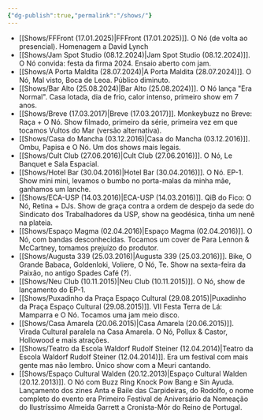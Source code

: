 ```yaml
---
{"dg-publish":true,"permalink":"/shows/"}
---
```


- [[Shows/FFFront (17.01.2025)\|FFFront (17.01.2025)]]. O Nó (de volta ao presencial). Homenagem a David Lynch
- [[Shows/Jam Spot Studio (08.12.2024)\|Jam Spot Studio (08.12.2024)]]. O Nó convida: festa da firma 2024. Ensaio aberto com jam.
- [[Shows/A Porta Maldita (28.07.2024)\|A Porta Maldita (28.07.2024)]]. O Nó, Mal visto, Boca de Leoa. Público diminuto.  
- [[Shows/Bar Alto (25.08.2024)\|Bar Alto (25.08.2024)]]. O Nó lança "Era Normal". Casa lotada, dia de frio, calor intenso, primeiro show em 7 anos.  
- [[Shows/Breve (17.03.2017)\|Breve (17.03.2017)]]. Monkeybuzz no Breve: Raça + O Nó. Show filmado, primeiro da série, primeira vez em que tocamos Vultos do Mar (versão alternativa).  
- [[Shows/Casa do Mancha (03.12.2016)\|Casa do Mancha (03.12.2016)]]. Ombu, Papisa e O Nó. Um dos shows mais legais.  
- [[Shows/Cult Club (27.06.2016)\|Cult Club (27.06.2016)]]. O Nó, Le Banquet e Sala Espacial. 
- [[Shows/Hotel Bar (30.04.2016)\|Hotel Bar (30.04.2016)]]. O Nó. EP-1. Show mini mini, levamos o bumbo no porta-malas da minha mãe, ganhamos um lanche.  
- [[Shows/ECA-USP (14.03.2016)\|ECA-USP (14.03.2016)]]. QiB do Fico: O Nó, Retina + DJs. Show de graça contra a ordem de despejo da sede do Sindicato dos Trabalhadores da USP, show na geodésica, tinha um nenê na plateia.  
- [[Shows/Espaço Magma (02.04.2016)\|Espaço Magma (02.04.2016)]]. O Nó, com bandas desconhecidas. Tocamos um cover de Para Lennon & McCartney, tomamos prejuízo do produtor.  
- [[Shows/Augusta 339 (25.03.2016)\|Augusta 339 (25.03.2016)]]. Bike, O Grande Babaca, Goldenloki, Voliere, O Nó, Te. Show na sexta-feira da Paixão, no antigo Spades Café (?).  
- [[Shows/Neu Club (10.11.2015)\|Neu Club (10.11.2015)]]. O Nó, show de lançamento do EP-1.  
- [[Shows/Puxadinho da Praça Espaço Cultural (29.08.2015)\|Puxadinho da Praça Espaço Cultural (29.08.2015)]]. VII Festa Terra de Lá: Mamparra e O Nó. Tocamos uma jam meio disco.  
- [[Shows/Casa Amarela (20.06.2015)\|Casa Amarela (20.06.2015)]]. Virada Cultural paralela na Casa Amarela. O Nó, Pollux & Castor, Hollowood e mais atrações.
- [[Shows/Teatro da Escola Waldorf Rudolf Steiner (12.04.2014)\|Teatro da Escola Waldorf Rudolf Steiner (12.04.2014)]]. Era um festival com mais gente mas não lembro. Único show com a Meuri cantando.  
- [[Shows/Espaço Cultural Walden (20.12.2013)\|Espaço Cultural Walden (20.12.2013)]]. O Nó com Buzz Ring Knock Pow Bang e Sin Ayuda. Lançamento dos zines Anta e Baile das Carpideiras, do Rodolfo, o nome completo do evento era Primeiro Festival de Aniversário da Nomeação do Ilustríssimo Almeida Garrett a Cronista-Mór do Reino de Portugal.